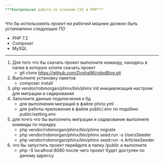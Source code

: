 ```yaml
---
***Контрольная работа по основам CSS и PHP***
---
```

*Что бы использовать проект на рабочей машние должно быть установлено следующее ПО*
+ PHP 7.2
+ Composer
+ MySQL
---
1. Для того что бы скачать проект выполните команду, находясь в папке в которую хотите скачать проект
    + git clone https://github.com/Dysha96/roboBlog.git
2. Выполните установку пакетов
    + composer install
3. php vendor/robmorgan/phinx/bin/phinx init инициализация настроек для миграции и сидирования
4. Заполните данные подключения к бд
    + для выполнения миграций в файле phinx.yml
    + для работы приложения в файле public/.env по подобию public/setting.env
5. для точго что бы выполнить миграции и сидирование выполните команды по порядку
    + php vendor/robmorgan/phinx/bin/phinx migrate
    + php vendor/robmorgan/phinx/bin/phinx seed:run -s UsersSeeder
    + php vendor/robmorgan/phinx/bin/phinx seed:run -s ArticlesSeeder
6. что бы запустить проект перейдите в папку /public и выполните
    + php -S localhost:8080 после чего проект будет доступен по даному адрессу